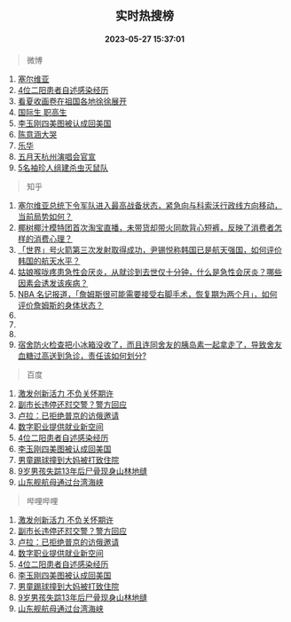 <div align="center"><h2>实时热搜榜</h2><h4>2023-05-27 15:37:01</h4></div>

> 微博  

1. [塞尔维亚](https://s.weibo.com/weibo?q=%23%E5%A1%9E%E5%B0%94%E7%BB%B4%E4%BA%9A%23&t=31&band_rank=1&Refer=top)<br />
2. [4位二阳患者自述感染经历](https://s.weibo.com/weibo?q=%234%E4%BD%8D%E4%BA%8C%E9%98%B3%E6%82%A3%E8%80%85%E8%87%AA%E8%BF%B0%E6%84%9F%E6%9F%93%E7%BB%8F%E5%8E%86%23&t=31&band_rank=2&Refer=top)<br />
3. [看夏收画卷在祖国各地徐徐展开](https://s.weibo.com/weibo?q=%23%E7%9C%8B%E5%A4%8F%E6%94%B6%E7%94%BB%E5%8D%B7%E5%9C%A8%E7%A5%96%E5%9B%BD%E5%90%84%E5%9C%B0%E5%BE%90%E5%BE%90%E5%B1%95%E5%BC%80%23&t=31&band_rank=3&Refer=top)<br />
4. [国际生 职高生](https://s.weibo.com/weibo?q=%E5%9B%BD%E9%99%85%E7%94%9F%20%E8%81%8C%E9%AB%98%E7%94%9F&t=31&band_rank=4&Refer=top)<br />
5. [李玉刚四美图被认成回美国](https://s.weibo.com/weibo?q=%23%E6%9D%8E%E7%8E%89%E5%88%9A%E5%9B%9B%E7%BE%8E%E5%9B%BE%E8%A2%AB%E8%AE%A4%E6%88%90%E5%9B%9E%E7%BE%8E%E5%9B%BD%23&t=31&band_rank=5&Refer=top)<br />
6. [陈意涵大哭](https://s.weibo.com/weibo?q=%E9%99%88%E6%84%8F%E6%B6%B5%E5%A4%A7%E5%93%AD&t=31&band_rank=6&Refer=top)<br />
7. [乐华](https://s.weibo.com/weibo?q=%E4%B9%90%E5%8D%8E&t=31&band_rank=7&Refer=top)<br />
8. [五月天杭州演唱会官宣](https://s.weibo.com/weibo?q=%23%E4%BA%94%E6%9C%88%E5%A4%A9%E6%9D%AD%E5%B7%9E%E6%BC%94%E5%94%B1%E4%BC%9A%E5%AE%98%E5%AE%A3%23&t=31&band_rank=8&Refer=top)<br />
9. [5名袖珍人组建杀虫灭鼠队](https://s.weibo.com/weibo?q=%235%E5%90%8D%E8%A2%96%E7%8F%8D%E4%BA%BA%E7%BB%84%E5%BB%BA%E6%9D%80%E8%99%AB%E7%81%AD%E9%BC%A0%E9%98%9F%23&t=31&band_rank=9&Refer=top)<br />

> 知乎  

1. [塞尔维亚总统下令军队进入最高战备状态，紧急向与科索沃行政线方向移动，当前局势如何？](https://www.zhihu.com/question/603207069)<br />
2. [椰树椰汁模特团首次淘宝直播，未带货却带火同款背心短裤，反映了消费者怎样的消费心理？](https://www.zhihu.com/question/603161031)<br />
3. [「世界」号火箭第三次发射取得成功，尹锡悦称韩国已是航天强国，如何评价韩国的航天水平？](https://www.zhihu.com/question/603113520)<br />
4. [姑娘喉咙疼患急性会厌炎，从就诊到去世仅十分钟，什么是急性会厌炎？哪些因素会诱发该疾病？](https://www.zhihu.com/question/603275623)<br />
5. [NBA 名记报道，「詹姆斯很可能需要接受右脚手术，恢复期为两个月」，如何评价詹姆斯的身体状态？](https://www.zhihu.com/question/603115973)<br />
6. []()<br />
7. []()<br />
8. []()<br />
9. [宿舍防火检查把小冰箱没收了，而且连同舍友的胰岛素一起拿走了，导致舍友血糖过高送到急诊，责任该如何划分?](https://www.zhihu.com/question/596885895)<br />

> 百度  

1. [激发创新活力 不负关怀期许](https://www.baidu.com/s?wd=%E6%BF%80%E5%8F%91%E5%88%9B%E6%96%B0%E6%B4%BB%E5%8A%9B+%E4%B8%8D%E8%B4%9F%E5%85%B3%E6%80%80%E6%9C%9F%E8%AE%B8&sa=fyb_news&rsv_dl=fyb_news)<br />
2. [副市长违停还怼交警？警方回应](https://www.baidu.com/s?wd=%E5%89%AF%E5%B8%82%E9%95%BF%E8%BF%9D%E5%81%9C%E8%BF%98%E6%80%BC%E4%BA%A4%E8%AD%A6%EF%BC%9F%E8%AD%A6%E6%96%B9%E5%9B%9E%E5%BA%94&sa=fyb_news&rsv_dl=fyb_news)<br />
3. [卢拉：已拒绝普京的访俄邀请](https://www.baidu.com/s?wd=%E5%8D%A2%E6%8B%89%EF%BC%9A%E5%B7%B2%E6%8B%92%E7%BB%9D%E6%99%AE%E4%BA%AC%E7%9A%84%E8%AE%BF%E4%BF%84%E9%82%80%E8%AF%B7&sa=fyb_news&rsv_dl=fyb_news)<br />
4. [数字职业提供就业新空间](https://www.baidu.com/s?wd=%E6%95%B0%E5%AD%97%E8%81%8C%E4%B8%9A%E6%8F%90%E4%BE%9B%E5%B0%B1%E4%B8%9A%E6%96%B0%E7%A9%BA%E9%97%B4&sa=fyb_news&rsv_dl=fyb_news)<br />
5. [4位二阳患者自述感染经历](https://www.baidu.com/s?wd=4%E4%BD%8D%E4%BA%8C%E9%98%B3%E6%82%A3%E8%80%85%E8%87%AA%E8%BF%B0%E6%84%9F%E6%9F%93%E7%BB%8F%E5%8E%86&sa=fyb_news&rsv_dl=fyb_news)<br />
6. [李玉刚四美图被认成回美国](https://www.baidu.com/s?wd=%E6%9D%8E%E7%8E%89%E5%88%9A%E5%9B%9B%E7%BE%8E%E5%9B%BE%E8%A2%AB%E8%AE%A4%E6%88%90%E5%9B%9E%E7%BE%8E%E5%9B%BD&sa=fyb_news&rsv_dl=fyb_news)<br />
7. [男童踢球撞到大妈被打致住院](https://www.baidu.com/s?wd=%E7%94%B7%E7%AB%A5%E8%B8%A2%E7%90%83%E6%92%9E%E5%88%B0%E5%A4%A7%E5%A6%88%E8%A2%AB%E6%89%93%E8%87%B4%E4%BD%8F%E9%99%A2&sa=fyb_news&rsv_dl=fyb_news)<br />
8. [9岁男孩失踪13年后尸骨现身山林地缝](https://www.baidu.com/s?wd=9%E5%B2%81%E7%94%B7%E5%AD%A9%E5%A4%B1%E8%B8%AA13%E5%B9%B4%E5%90%8E%E5%B0%B8%E9%AA%A8%E7%8E%B0%E8%BA%AB%E5%B1%B1%E6%9E%97%E5%9C%B0%E7%BC%9D&sa=fyb_news&rsv_dl=fyb_news)<br />
9. [山东舰航母通过台湾海峡](https://www.baidu.com/s?wd=%E5%B1%B1%E4%B8%9C%E8%88%B0%E8%88%AA%E6%AF%8D%E9%80%9A%E8%BF%87%E5%8F%B0%E6%B9%BE%E6%B5%B7%E5%B3%A1&sa=fyb_news&rsv_dl=fyb_news)<br />

> 哔哩哔哩  

1. [激发创新活力 不负关怀期许](https://www.baidu.com/s?wd=%E6%BF%80%E5%8F%91%E5%88%9B%E6%96%B0%E6%B4%BB%E5%8A%9B+%E4%B8%8D%E8%B4%9F%E5%85%B3%E6%80%80%E6%9C%9F%E8%AE%B8&sa=fyb_news&rsv_dl=fyb_news)<br />
2. [副市长违停还怼交警？警方回应](https://www.baidu.com/s?wd=%E5%89%AF%E5%B8%82%E9%95%BF%E8%BF%9D%E5%81%9C%E8%BF%98%E6%80%BC%E4%BA%A4%E8%AD%A6%EF%BC%9F%E8%AD%A6%E6%96%B9%E5%9B%9E%E5%BA%94&sa=fyb_news&rsv_dl=fyb_news)<br />
3. [卢拉：已拒绝普京的访俄邀请](https://www.baidu.com/s?wd=%E5%8D%A2%E6%8B%89%EF%BC%9A%E5%B7%B2%E6%8B%92%E7%BB%9D%E6%99%AE%E4%BA%AC%E7%9A%84%E8%AE%BF%E4%BF%84%E9%82%80%E8%AF%B7&sa=fyb_news&rsv_dl=fyb_news)<br />
4. [数字职业提供就业新空间](https://www.baidu.com/s?wd=%E6%95%B0%E5%AD%97%E8%81%8C%E4%B8%9A%E6%8F%90%E4%BE%9B%E5%B0%B1%E4%B8%9A%E6%96%B0%E7%A9%BA%E9%97%B4&sa=fyb_news&rsv_dl=fyb_news)<br />
5. [4位二阳患者自述感染经历](https://www.baidu.com/s?wd=4%E4%BD%8D%E4%BA%8C%E9%98%B3%E6%82%A3%E8%80%85%E8%87%AA%E8%BF%B0%E6%84%9F%E6%9F%93%E7%BB%8F%E5%8E%86&sa=fyb_news&rsv_dl=fyb_news)<br />
6. [李玉刚四美图被认成回美国](https://www.baidu.com/s?wd=%E6%9D%8E%E7%8E%89%E5%88%9A%E5%9B%9B%E7%BE%8E%E5%9B%BE%E8%A2%AB%E8%AE%A4%E6%88%90%E5%9B%9E%E7%BE%8E%E5%9B%BD&sa=fyb_news&rsv_dl=fyb_news)<br />
7. [男童踢球撞到大妈被打致住院](https://www.baidu.com/s?wd=%E7%94%B7%E7%AB%A5%E8%B8%A2%E7%90%83%E6%92%9E%E5%88%B0%E5%A4%A7%E5%A6%88%E8%A2%AB%E6%89%93%E8%87%B4%E4%BD%8F%E9%99%A2&sa=fyb_news&rsv_dl=fyb_news)<br />
8. [9岁男孩失踪13年后尸骨现身山林地缝](https://www.baidu.com/s?wd=9%E5%B2%81%E7%94%B7%E5%AD%A9%E5%A4%B1%E8%B8%AA13%E5%B9%B4%E5%90%8E%E5%B0%B8%E9%AA%A8%E7%8E%B0%E8%BA%AB%E5%B1%B1%E6%9E%97%E5%9C%B0%E7%BC%9D&sa=fyb_news&rsv_dl=fyb_news)<br />
9. [山东舰航母通过台湾海峡](https://www.baidu.com/s?wd=%E5%B1%B1%E4%B8%9C%E8%88%B0%E8%88%AA%E6%AF%8D%E9%80%9A%E8%BF%87%E5%8F%B0%E6%B9%BE%E6%B5%B7%E5%B3%A1&sa=fyb_news&rsv_dl=fyb_news)<br />
